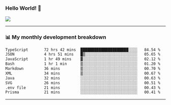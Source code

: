 ### Hello World! 👋

<a>
  <img align="center" src="https://github-readme-stats.vercel.app/api?username=megatunger&count_private=true&include_all_commits=true&bg_color=30,56CCF2,2F80ED&title_color=fff&text_color=fff" />
</a>

------
### 📊 My monthly development breakdown

<!--START_SECTION:waka-->

```txt
TypeScript       72 hrs 42 mins  █████████████████████░░░░   84.54 %
JSON             4 hrs 51 mins   █▒░░░░░░░░░░░░░░░░░░░░░░░   05.65 %
JavaScript       1 hr 49 mins    ▓░░░░░░░░░░░░░░░░░░░░░░░░   02.12 %
Bash             1 hr 1 min      ▒░░░░░░░░░░░░░░░░░░░░░░░░   01.20 %
Markdown         36 mins         ▒░░░░░░░░░░░░░░░░░░░░░░░░   00.70 %
XML              34 mins         ▒░░░░░░░░░░░░░░░░░░░░░░░░   00.67 %
Java             32 mins         ░░░░░░░░░░░░░░░░░░░░░░░░░   00.63 %
SVG              26 mins         ░░░░░░░░░░░░░░░░░░░░░░░░░   00.51 %
.env file        21 mins         ░░░░░░░░░░░░░░░░░░░░░░░░░   00.43 %
Prisma           21 mins         ░░░░░░░░░░░░░░░░░░░░░░░░░   00.41 %
```

<!--END_SECTION:waka-->

------
